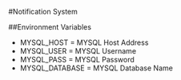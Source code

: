 #Notification System

##Environment Variables
 * MYSQL_HOST = MYSQL Host Address
 * MYSQL_USER = MYSQL Username
 * MYSQL_PASS = MYSQL Password
 * MYSQL_DATABASE = MYSQL Database Name